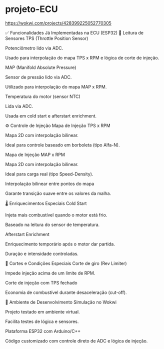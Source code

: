 # projeto-ECU
https://wokwi.com/projects/428399225052770305


✅ Funcionalidades Já Implementadas na ECU (ESP32)
🔧 Leitura de Sensores
TPS (Throttle Position Sensor)

Potenciômetro lido via ADC.

Usado para interpolação do mapa TPS x RPM e lógica de corte de injeção.

MAP (Manifold Absolute Pressure)

Sensor de pressão lido via ADC.

Utilizado para interpolação do mapa MAP x RPM.

Temperatura do motor (sensor NTC)

Lida via ADC.

Usada em cold start e afterstart enrichment.

⚙️ Controle de Injeção
Mapa de Injeção TPS x RPM

Mapa 2D com interpolação bilinear.

Ideal para controle baseado em borboleta (tipo Alfa-N).

Mapa de Injeção MAP x RPM

Mapa 2D com interpolação bilinear.

Ideal para carga real (tipo Speed-Density).

Interpolação bilinear entre pontos do mapa

Garante transição suave entre os valores da malha.

🌡️ Enriquecimentos Especiais
Cold Start

Injeta mais combustível quando o motor está frio.

Baseado na leitura do sensor de temperatura.

Afterstart Enrichment

Enriquecimento temporário após o motor dar partida.

Duração e intensidade controladas.

🛑 Cortes e Condições Especiais
Corte de giro (Rev Limiter)

Impede injeção acima de um limite de RPM.

Corte de injeção com TPS fechado

Economia de combustível durante desaceleração (cut-off).

🧪 Ambiente de Desenvolvimento
Simulação no Wokwi

Projeto testado em ambiente virtual.

Facilita testes de lógica e sensores.

Plataforma ESP32 com Arduino/C++

Código customizado com controle direto de ADC e lógica de injeção.


